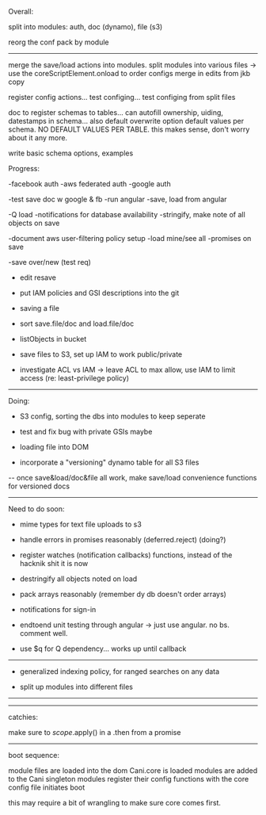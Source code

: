 Overall:

split into modules: auth, doc (dynamo), file (s3)

reorg the conf pack by module

-----

merge the save/load actions into modules. split modules into various files -> use the coreScriptElement.onload to order configs
merge in edits from jkb copy

register config actions... test configing... test configing from split files

doc to register schemas to tables... can autofill ownership, uiding, datestamps in schema... also default overwrite option
  default values per schema. NO DEFAULT VALUES PER TABLE. this makes sense, don't worry about it any more.

write basic schema options, examples

Progress:

-facebook auth
-aws federated auth
-google auth

-test save doc w google & fb
-run angular
-save, load from angular

-Q load
-notifications for database availability
-stringify, make note of all objects on save

-document aws user-filtering policy setup
-load mine/see all
-promises on save

-save over/new (test req)
- edit resave
- put IAM policies and GSI descriptions into the git

- saving a file
- sort save.file/doc and load.file/doc

- listObjects in bucket

- save files to S3, set up IAM to work public/private

- investigate ACL vs IAM -> leave ACL to max allow, use IAM to limit access (re: least-privilege policy)

-----------------------------
Doing:

- S3 config, sorting the dbs into modules to keep seperate

- test and fix bug with private GSIs maybe

- loading file into DOM

- incorporate a "versioning" dynamo table for all S3 files

-- once save&load/doc&file all work, make save/load convenience functions for versioned docs

-----------------------------
Need to do soon:

- mime types for text file uploads to s3

- handle errors in promises reasonably (deferred.reject) (doing?)

- register watches (notification callbacks) functions, instead of the hacknik shit it is now

- destringify all objects noted on load

- pack arrays reasonably (remember dy db doesn't order arrays)

- notifications for sign-in

- endtoend unit testing through angular -> just use angular. no bs. comment well.

- use $q for Q dependency... works up until callback

--------------------------------------------------------------
- generalized indexing policy, for ranged searches on any data

- split up modules into different files

--------------------------------------------------------------
--------------------------------------------------------------

catchies:

make sure to $scope.$apply() in a .then from a promise


------------------------------------
boot sequence:

module files are loaded into the dom
Cani.core is loaded
modules are added to the Cani singleton
modules register their config functions with the core
config file initiates boot

this may require a bit of wrangling to make sure core comes first.
